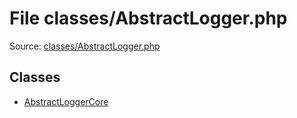 File classes/AbstractLogger.php
=========

Source: [classes/AbstractLogger.php](https://github.com/PrestaShop/PrestaShop/blob/1.5.0.1/classes/AbstractLogger.php)


Classes
-------

* [AbstractLoggerCore](class.AbstractLoggerCore.md)

